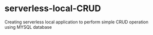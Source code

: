 # serverless-local-CRUD
Creating serverless local application to perform simple CRUD operation using MYSQL database



